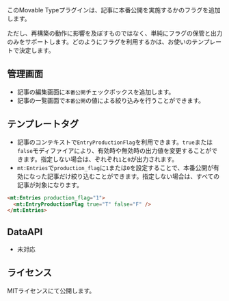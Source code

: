 このMovable Typeプラグインは、記事に本番公開を実施するかのフラグを追加します。

ただし、再構築の動作に影響を及ぼすものではなく、単純にフラグの保管と出力のみをサポートします。どのようにフラグを利用するかは、お使いのテンプレートで決定します。

## 管理画面

* 記事の編集画面に`本番公開`チェックボックスを追加します。
* 記事の一覧画面で`本番公開`の値による絞り込みを行うことができます。

## テンプレートタグ

* 記事のコンテキストで`EntryProductionFlag`を利用できます。`true`または`false`モディファイアにより、有効時や無効時の出力値を変更することができます。指定しない場合は、ぞれぞれ`1`と`0`が出力されます。
* `mt:Entries`で`production_flag`に`1`または`0`を設定することで、本番公開が有効になった記事だけ絞り込むことができます。指定しない場合は、すべての記事が対象になります。

```html
<mt:Entries production_flag="1">
  <mt:EntryProductionFlag true="T" false="F" />
</mt:Entries>
```

## DataAPI

* 未対応

## ライセンス

MITライセンスにて公開します。
